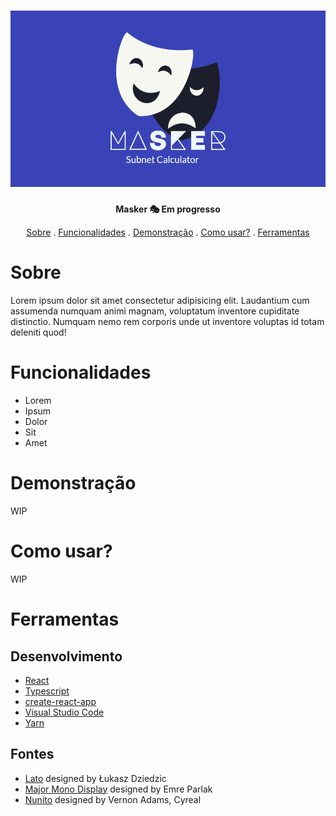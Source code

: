 <h1 align="center">
    <img src="github/masker-banner.png" alt="Masker Banner" />
</h1>

<p align="center"><strong>Masker 🎭 Em progresso</strong></p>
<p align="center">
    <a href="#sobre">Sobre</a> .
    <a href="#funcionalidades">Funcionalidades</a> .
    <a href="#demonstração">Demonstração</a> .
    <a href="#como-usar">Como usar?</a> .
    <a href="#ferramentas">Ferramentas</a>
</p>

# Sobre

Lorem ipsum dolor sit amet consectetur adipisicing elit. Laudantium cum assumenda numquam animi magnam, voluptatum inventore cupiditate distinctio. Numquam nemo rem corporis unde ut inventore voluptas id totam deleniti quod!

# Funcionalidades

- Lorem
- Ipsum
- Dolor
- Sit
- Amet

# Demonstração

WIP

# Como usar?

WIP

# Ferramentas

## Desenvolvimento

- [React](https://reactjs.org/)
- [Typescript](https://www.typescriptlang.org/)
- [create-react-app]("https://create-react-app.dev/")
- [Visual Studio Code](https://code.visualstudio.com/)
- [Yarn](https://yarnpkg.com/)

## Fontes

- [Lato](https://fonts.google.com/specimen/Lato) designed by Łukasz Dziedzic
- [Major Mono Display](https://fonts.google.com/specimen/Major+Mono+Display) designed by Emre Parlak
- [Nunito](https://fonts.google.com/specimen/Nunito) designed by Vernon Adams, Cyreal
